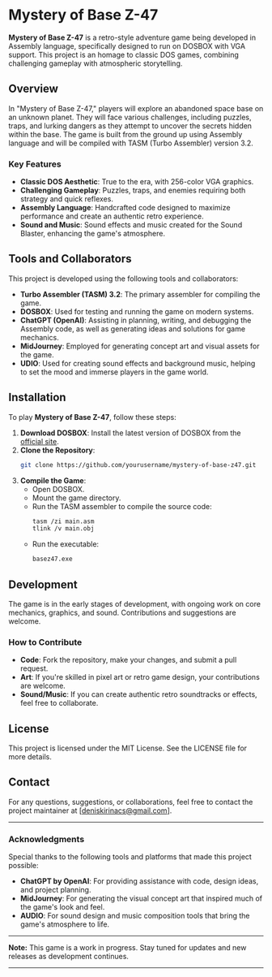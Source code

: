# Mystery of Base Z-47

**Mystery of Base Z-47** is a retro-style adventure game being developed in Assembly language, specifically designed to run on DOSBOX with VGA support. This project is an homage to classic DOS games, combining challenging gameplay with atmospheric storytelling.

## Overview

In "Mystery of Base Z-47," players will explore an abandoned space base on an unknown planet. They will face various challenges, including puzzles, traps, and lurking dangers as they attempt to uncover the secrets hidden within the base. The game is built from the ground up using Assembly language and will be compiled with TASM (Turbo Assembler) version 3.2.

### Key Features
- **Classic DOS Aesthetic**: True to the era, with 256-color VGA graphics.
- **Challenging Gameplay**: Puzzles, traps, and enemies requiring both strategy and quick reflexes.
- **Assembly Language**: Handcrafted code designed to maximize performance and create an authentic retro experience.
- **Sound and Music**: Sound effects and music created for the Sound Blaster, enhancing the game's atmosphere.

## Tools and Collaborators

This project is developed using the following tools and collaborators:

- **Turbo Assembler (TASM) 3.2**: The primary assembler for compiling the game.
- **DOSBOX**: Used for testing and running the game on modern systems.
- **ChatGPT (OpenAI)**: Assisting in planning, writing, and debugging the Assembly code, as well as generating ideas and solutions for game mechanics.
- **MidJourney**: Employed for generating concept art and visual assets for the game.
- **UDIO**: Used for creating sound effects and background music, helping to set the mood and immerse players in the game world.

## Installation

To play **Mystery of Base Z-47**, follow these steps:

1. **Download DOSBOX**: Install the latest version of DOSBOX from the [official site](https://www.dosbox.com/).
2. **Clone the Repository**: 
    ```sh
    git clone https://github.com/yourusername/mystery-of-base-z47.git
    ```
3. **Compile the Game**:
    - Open DOSBOX.
    - Mount the game directory.
    - Run the TASM assembler to compile the source code:
      ```sh
      tasm /zi main.asm
      tlink /v main.obj
      ```
    - Run the executable:
      ```sh
      basez47.exe
      ```

## Development

The game is in the early stages of development, with ongoing work on core mechanics, graphics, and sound. Contributions and suggestions are welcome.

### How to Contribute

- **Code**: Fork the repository, make your changes, and submit a pull request.
- **Art**: If you're skilled in pixel art or retro game design, your contributions are welcome.
- **Sound/Music**: If you can create authentic retro soundtracks or effects, feel free to collaborate.

## License

This project is licensed under the MIT License. See the LICENSE file for more details.

## Contact

For any questions, suggestions, or collaborations, feel free to contact the project maintainer at [deniskirinacs@gmail.com].

---

### Acknowledgments

Special thanks to the following tools and platforms that made this project possible:

- **ChatGPT by OpenAI**: For providing assistance with code, design ideas, and project planning.
- **MidJourney**: For generating the visual concept art that inspired much of the game's look and feel.
- **AUDIO**: For sound design and music composition tools that bring the game's atmosphere to life.

---

**Note:** This game is a work in progress. Stay tuned for updates and new releases as development continues.

---

